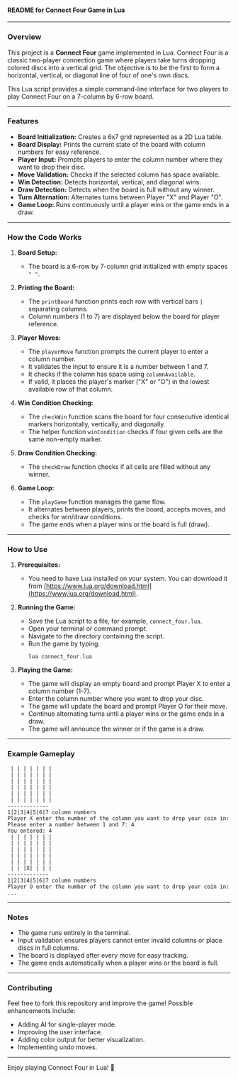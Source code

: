 #### README for Connect Four Game in Lua

---

### Overview

This project is a **Connect Four** game implemented in Lua. Connect Four is a classic two-player connection game where players take turns dropping colored discs into a vertical grid. The objective is to be the first to form a horizontal, vertical, or diagonal line of four of one's own discs.

This Lua script provides a simple command-line interface for two players to play Connect Four on a 7-column by 6-row board.

---

### Features

- **Board Initialization:** Creates a 6x7 grid represented as a 2D Lua table.
- **Board Display:** Prints the current state of the board with column numbers for easy reference.
- **Player Input:** Prompts players to enter the column number where they want to drop their disc.
- **Move Validation:** Checks if the selected column has space available.
- **Win Detection:** Detects horizontal, vertical, and diagonal wins.
- **Draw Detection:** Detects when the board is full without any winner.
- **Turn Alternation:** Alternates turns between Player "X" and Player "O".
- **Game Loop:** Runs continuously until a player wins or the game ends in a draw.

---

### How the Code Works

1. **Board Setup:**
   - The board is a 6-row by 7-column grid initialized with empty spaces `" "`.

2. **Printing the Board:**
   - The `printBoard` function prints each row with vertical bars `|` separating columns.
   - Column numbers (1 to 7) are displayed below the board for player reference.

3. **Player Moves:**
   - The `playerMove` function prompts the current player to enter a column number.
   - It validates the input to ensure it is a number between 1 and 7.
   - It checks if the column has space using `columnAvailable`.
   - If valid, it places the player's marker ("X" or "O") in the lowest available row of that column.

4. **Win Condition Checking:**
   - The `checkWin` function scans the board for four consecutive identical markers horizontally, vertically, and diagonally.
   - The helper function `winCondition` checks if four given cells are the same non-empty marker.

5. **Draw Condition Checking:**
   - The `checkDraw` function checks if all cells are filled without any winner.

6. **Game Loop:**
   - The `playGame` function manages the game flow.
   - It alternates between players, prints the board, accepts moves, and checks for win/draw conditions.
   - The game ends when a player wins or the board is full (draw).

---

### How to Use

1. **Prerequisites:**
   - You need to have Lua installed on your system. You can download it from [https://www.lua.org/download.html](https://www.lua.org/download.html).

2. **Running the Game:**
   - Save the Lua script to a file, for example, `connect_four.lua`.
   - Open your terminal or command prompt.
   - Navigate to the directory containing the script.
   - Run the game by typing:
     ```
     lua connect_four.lua
     ```
3. **Playing the Game:**
   - The game will display an empty board and prompt Player X to enter a column number (1-7).
   - Enter the column number where you want to drop your disc.
   - The game will update the board and prompt Player O for their move.
   - Continue alternating turns until a player wins or the game ends in a draw.
   - The game will announce the winner or if the game is a draw.

---

### Example Gameplay

```
 | | | | | | | 
 | | | | | | | 
 | | | | | | | 
 | | | | | | | 
 | | | | | | | 
 | | | | | | | 
-------------
1|2|3|4|5|6|7 column numbers 
Player X enter the number of the column you want to drop your coin in: 
Please enter a number between 1 and 7: 4
You entered: 4
 | | | | | | | 
 | | | | | | | 
 | | | | | | | 
 | | | | | | | 
 | | | | | | | 
 | | |X| | | | 
-------------
1|2|3|4|5|6|7 column numbers 
Player O enter the number of the column you want to drop your coin in: 
...
```

---

### Notes

- The game runs entirely in the terminal.
- Input validation ensures players cannot enter invalid columns or place discs in full columns.
- The board is displayed after every move for easy tracking.
- The game ends automatically when a player wins or the board is full.

---

### Contributing

Feel free to fork this repository and improve the game! Possible enhancements include:

- Adding AI for single-player mode.
- Improving the user interface.
- Adding color output for better visualization.
- Implementing undo moves.

---

Enjoy playing Connect Four in Lua! 🎉
